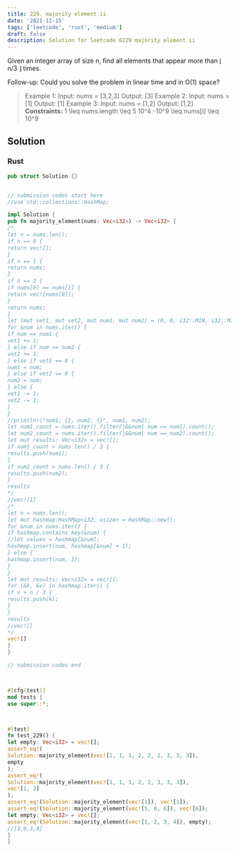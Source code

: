 ```yaml
---
title: 229. majority element ii
date: '2021-11-15'
tags: ['leetcode', 'rust', 'medium']
draft: false
description: Solution for leetcode 0229 majority element ii
---
```




Given an integer array of size n, find all elements that appear more than &lfloor; n/3 &rfloor; times.

Follow-up: Could you solve the problem in linear time and in O(1) space?



>   Example 1:
>   Input: nums <TeX>=</TeX> [3,2,3]
>   Output: [3]
>   Example 2:
>   Input: nums <TeX>=</TeX> [1]
>   Output: [1]
>   Example 3:
>   Input: nums <TeX>=</TeX> [1,2]
>   Output: [1,2]
**Constraints:**
>   	1 <TeX>\leq</TeX> nums.length <TeX>\leq</TeX> 5  10^4
>   	-10^9 <TeX>\leq</TeX> nums[i] <TeX>\leq</TeX> 10^9


## Solution


### Rust
```rust
pub struct Solution {}


// submission codes start here
//use std::collections::HashMap;

impl Solution {
pub fn majority_element(nums: Vec<i32>) -> Vec<i32> {
/*
let n = nums.len();
if n == 0 {
return vec![];
}
if n == 1 {
return nums;
}
if n == 2 {
if nums[0] == nums[1] {
return vec![nums[0]];
}
return nums;
}
let (mut vet1, mut vet2, mut num1, mut num2) = (0, 0, i32::MIN, i32::MIN);
for &num in nums.iter() {
if num == num1 {
vet1 += 1;
} else if num == num2 {
vet2 += 1;
} else if vet1 == 0 {
num1 = num;
} else if vet2 == 0 {
num2 = num;
} else {
vet1 -= 1;
vet2 -= 1;
}
}
//println!("num1: {}, num2: {}", num1, num2);
let num1_count = nums.iter().filter(|&&num| num == num1).count();
let num2_count = nums.iter().filter(|&&num| num == num2).count();
let mut results: Vec<i32> = vec![];
if num1_count > nums.len() / 3 {
results.push(num1);
}
if num2_count > nums.len() / 3 {
results.push(num2);
}
results
*/
//vec![1]
/*
let n = nums.len();
let mut hashmap:HashMap<i32, usize> = HashMap::new();
for &num in nums.iter() {
if hashmap.contains_key(&num) {
//let values = hashmap[&num];
hashmap.insert(num, hashmap[&num] + 1);
} else {
hashmap.insert(num, 1);
}
}
let mut results: Vec<i32> = vec![];
for (&k, &v) in hashmap.iter() {
if v > n / 3 {
results.push(k);
}
}
results
//vec![]
*/
vec![]
}
}

// submission codes end



#[cfg(test)]
mod tests {
use super::*;



#[test]
fn test_229() {
let empty: Vec<i32> = vec![];
assert_eq!(
Solution::majority_element(vec![1, 1, 1, 2, 2, 2, 3, 3, 3]),
empty
);
assert_eq!(
Solution::majority_element(vec![1, 1, 1, 2, 2, 3, 3, 3]),
vec![1, 3]
);
assert_eq!(Solution::majority_element(vec![1]), vec![1]);
assert_eq!(Solution::majority_element(vec![5, 6, 6]), vec![6]);
let empty: Vec<i32> = vec![];
assert_eq!(Solution::majority_element(vec![1, 2, 3, 4]), empty);
//[3,0,3,4]
}
}

```
